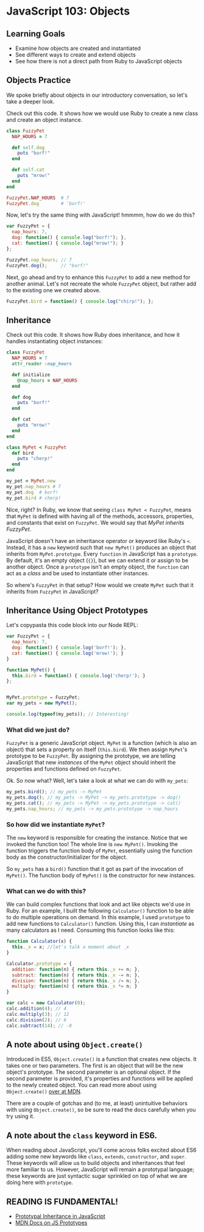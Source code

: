 # JavaScript 103: Objects
## Learning Goals
- Examine how objects are created and instantiated
- See different ways to create and extend objects
- See how there is not a direct path from Ruby to JavaScript objects


## Objects Practice
We spoke briefly about objects in our introductory conversation, so let's take a deeper look.

Check out this code. It shows how we would use Ruby to create a new class and create an object instance.
```ruby
class FuzzyPet
  NAP_HOURS = 7

  def self.dog
    puts "borf!"
  end

  def self.cat
    puts "mrow!"
  end
end

FuzzyPet.NAP_HOURS  # 7
FuzzyPet.dog        # 'borf!'
```

Now, let's try the same thing with JavaScript! hmmmm, how do we do this?

```javascript
var FuzzyPet = {
  nap_hours: 7,
  dog: function() { console.log("borf!"); },
  cat: function() { console.log("mrow!"); }
};

FuzzyPet.nap_hours; // 7
FuzzyPet.dog();     // "borf!"
```

Next, go ahead and try to enhance this `FuzzyPet` to add a new method for another animal. Let's not recreate the whole `FuzzyPet` object, but rather add to the existing one we created above.

```javascript
FuzzyPet.bird = function() { console.log("chirp!"); };
```

## Inheritance
Check out this code. It shows how Ruby does inheritance, and how it handles instantiating object instances:

```ruby
class FuzzyPet
  NAP_HOURS = 7
  attr_reader :nap_hours

  def initialize
    @nap_hours = NAP_HOURS
  end

  def dog
    puts "borf!"
  end

  def cat
    puts "mrow!"
  end
end

class MyPet < FuzzyPet
  def bird
    puts "cherp!"
  end
end

my_pet = MyPet.new
my_pet.nap_hours # 7
my_pet.dog  # borf!
my_pet.bird # cherp!
```

Nice, right? In Ruby, we know that seeing `class MyPet < FuzzyPet`, means that `MyPet` is defined with having all of the methods, accessors, properties, and constants that exist on `FuzzyPet`. We would say that _MyPet inherits FuzzyPet_.

JavaScript doesn't have an inheritance operator or keyword like Ruby's `<`. Instead, it has a `new` keyword such that `new MyPet()` produces an object that inherits from `MyPet.prototype`. Every `function` in JavaScript has a `prototype`. By default, it's an empty object (`{}`), but we can extend it or assign to be another object. Once a `prototype` isn't an empty object, the `function` can act as a _class_ and be used to instantiate other instances.

So where's `FuzzyPet` in that setup? How would we create `MyPet` such that it inherits from `FuzzyPet` in JavaScript?

## Inheritance Using Object Prototypes
Let's copypasta this code block into our Node REPL:

```javascript
var FuzzyPet = {
  nap_hours: 7,
  dog: function() { console.log('borf!'); },
  cat: function() { console.log('mrow!'); }
}

function MyPet() {
  this.bird = function() { console.log('cherp!'); }
};


MyPet.prototype = FuzzyPet;
var my_pets = new MyPet();

console.log(typeof(my_pets)); // Interesting!
```

### What did we just do?
`FuzzyPet` is a generic JavaScript object. `MyPet` is a function (which is also an object) that sets a property on itself (`this.bird`). We then assign `MyPet`'s prototype to be `FuzzyPet`. By assigning the prototype, we are telling JavaScript that new _instances_ of the `MyPet` object should inherit the properties and functions defined on `FuzzyPet`.

Ok. So now what? Well, let's take a look at what we can do with `my_pets`:

```javascript
my_pets.bird(); // my_pets -> MyPet
my_pets.dog(); // my_pets -> MyPet -> my_pets.prototype -> dog()
my_pets.cat(); // my_pets -> MyPet -> my_pets.prototype -> cat()
my_pets.nap_hours; // my_pets -> my_pets.prototype -> nap_hours
```

### So how did we instantiate `MyPet`?
The `new` keyword is responsible for creating the instance. Notice that we invoked the function too! The whole line is `new MyPet()`. Invoking the function triggers the function body of `MyPet`, essentially using the function body as the constructor/initializer for the object.

So `my_pets` has a `bird()` function that it got as part of the invocation of `MyPet()`. The function body of `MyPet()` is the constructor for new instances.

### What can we do with this?
We can build complex functions that look and act like objects we'd use in Ruby. For an example, I built the following `Calculator()` function to be able to do multiple operations on demand. In this example, I used `prototype` to add new functions to `Calculator()` function. Using this, I can _instantiate_ as many calculators as I need. Consuming this function looks like this:

```javascript
function Calculator(x) {
  this._x = x; //let's talk a moment about _x
}

Calculator.prototype = {
  addition: function(n) { return this._x += n; },
  subtract: function(n) { return this._x -= n; },
  division: function(n) { return this._x /= n; },
  multiply: function(n) { return this._x *= n; }
}

var calc = new Calculator(0);
calc.addition(4); // 4
calc.multiply(3); // 12
calc.division(2); // 6
calc.subtract(14); // -8
```

## A note about using `Object.create()`
Introduced in ES5, `Object.create()` is a function that creates new objects. It takes one or two parameters. The first is an object that will be the new object's prototype. The second parameter is an optional object. If the second parameter is provided, it's properties and functions will be applied to the newly created object. You can read more about using `Object.create()` [over at MDN](https://developer.mozilla.org/en-US/docs/Web/JavaScript/Reference/Global_Objects/Object/create).

There are a couple of gotchas and (to me, at least) unintuitive behaviors with using `Object.create()`, so be sure to read the docs carefully when you try using it.

## A note about the `class` keyword in ES6.
When reading about JavaScript, you'll come across folks excited about ES6 adding some new keywords like `class`, `extends`, `constructor`, and `super`. These keywords will allow us to build objects and inheritances that feel more familiar to us. However, JavaScript will remain a prototypal language; these keywords are just syntactic sugar sprinkled on top of what we are doing here with `prototype`.

## READING IS FUNDAMENTAL!
- [Prototypal Inheritance in JavaScript](http://javascript.crockford.com/prototypal.html)
- [MDN Docs on JS Prototypes](https://developer.mozilla.org/en-US/docs/Web/JavaScript/Inheritance_and_the_prototype_chain)
